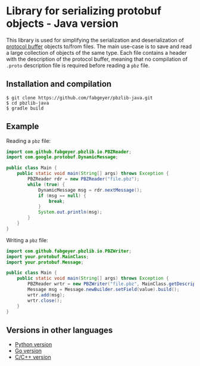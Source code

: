 # Library for serializing protobuf objects - Java version

This library is used for simplifying the serialization and deserialization of [protocol buffer](https://developers.google.com/protocol-buffers/) objects to/from files.
The main use-case is to save and read a large collection of objects of the same type.
Each file contains a header with the description of the protocol buffer, meaning that no compilation of `.proto` description file is required before reading a `pbz` file.


## Installation and compilation

```
$ git clone https://github.com/fabgeyer/pbzlib-java.git
$ cd pbzlib-java
$ gradle build
```


## Example

Reading a `pbz` file:

```java
import com.github.fabgeyer.pbzlib.io.PBZReader;
import com.google.protobuf.DynamicMessage;

public class Main {
	public static void main(String[] args) throws Exception {
		PBZReader rdr = new PBZReader("file.pbz");
		while (true) {
			DynamicMessage msg = rdr.nextMessage();
			if (msg == null) {
				break;
			}
			System.out.println(msg);
		}
	}
}
```

Writing a `pbz` file:

```java
import com.github.fabgeyer.pbzlib.io.PBZWriter;
import your.protobuf.MainClass;
import your.protobuf.Message;

public class Main {
	public static void main(String[] args) throws Exception {
		PBZReader wrtr = new PBZWriter("file.pbz", MainClass.getDescriptor());
		Message msg = Message.newBuilder.setField(value).build();
		wrtr.add(msg);
		wrtr.close();
	}
}
```


## Versions in other languages

- [Python version](https://github.com/fabgeyer/pbzlib-py)
- [Go version](https://github.com/fabgeyer/pbzlib-go)
- [C/C++ version](https://github.com/fabgeyer/pbzlib-c-cpp)
